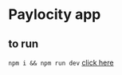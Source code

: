 # Paylocity app

## to run
`npm i && npm run dev`
[click here](https://icgurney.github.io/paylocity)